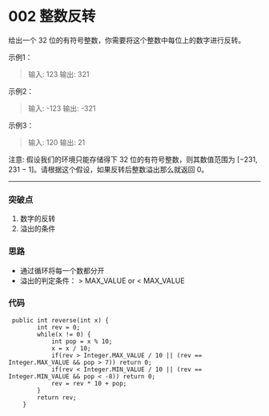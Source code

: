 # 002 整数反转
给出一个 32 位的有符号整数，你需要将这个整数中每位上的数字进行反转。

示例1：
> 输入: 123
> 输出: 321

示例2：
> 输入: -123
> 输出: -321

示例3：
> 输入: 120
> 输出: 21

注意:
假设我们的环境只能存储得下 32 位的有符号整数，则其数值范围为 [−231,  231 − 1]。请根据这个假设，如果反转后整数溢出那么就返回 0。

---
### 突破点
1. 数字的反转
2. 溢出的条件

### 思路
* 通过循环将每一个数都分开
* 溢出的判定条件： > MAX_VALUE or < MAX_VALUE

### 代码 

```
 public int reverse(int x) {
        int rev = 0;
        while(x != 0) {
            int pop = x % 10;
            x = x / 10;
            if(rev > Integer.MAX_VALUE / 10 || (rev == Integer.MAX_VALUE && pop > 7)) return 0;
            if(rev < Integer.MIN_VALUE / 10 || (rev == Integer.MIN_VALUE && pop < -8)) return 0;
            rev = rev * 10 + pop;
        }
        return rev;
    }
```
